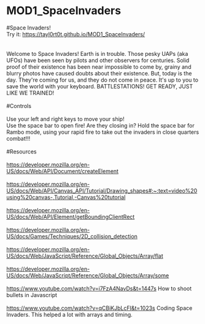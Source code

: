 # MOD1_SpaceInvaders
#Space Invaders!
<br>Try it: https://tayl0rt0t.github.io/MOD1_SpaceInvaders/
<br>
<br>
<br>
Welcome to Space Invaders! Earth is in trouble. Those pesky UAPs (aka UFOs) have been seen by pilots and other observers for centuries. Solid proof of their existence has been near impossible to come by, grainy and blurry photos have caused doubts about their existence. But, today is the day. They're coming for us, and they do not come in peace. It's up to you to save the world with your keyboard. BATTLESTATIONS! GET READY, JUST LIKE WE TRAINED!
<br>
<br>
#Controls
<br>
<br>
Use your left and right keys to move your ship!
<br>
Use the space bar to open fire! Are they closing in? Hold the space bar for Rambo mode, using your rapid fire to take out the invaders in close quarters combat!!!
<br>
<br>
#Resources
<br>
<br>
https://developer.mozilla.org/en-US/docs/Web/API/Document/createElement
<br>
<br>
https://developer.mozilla.org/en-US/docs/Web/API/Canvas_API/Tutorial/Drawing_shapes#:~:text=video%20using%20canvas-,Tutorial,-Canvas%20tutorial
<br>
<br>
https://developer.mozilla.org/en-US/docs/Web/API/Element/getBoundingClientRect
<br>
<br>
https://developer.mozilla.org/en-US/docs/Games/Techniques/2D_collision_detection
<br>
<br>
https://developer.mozilla.org/en-US/docs/Web/JavaScript/Reference/Global_Objects/Array/flat
<br>
<br>
https://developer.mozilla.org/en-US/docs/Web/JavaScript/Reference/Global_Objects/Array/some
<br>
<br>
https://www.youtube.com/watch?v=i7FzA4NavDs&t=1447s   How to shoot bullets in Javascript
<br>
<br>
https://www.youtube.com/watch?v=qCBiKJbLcFI&t=1023s  Coding Space Invaders. This helped a lot with arrays and timing.